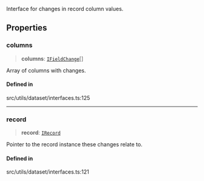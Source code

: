 Interface for changes in record column values.

## Properties

### columns

> **columns**: [`IFieldChange`](IFieldChange.md)[]

Array of columns with changes.

#### Defined in

src/utils/dataset/interfaces.ts:125

***

### record

> **record**: [`IRecord`](IRecord.md)

Pointer to the record instance these changes relate to.

#### Defined in

src/utils/dataset/interfaces.ts:121
